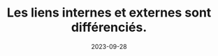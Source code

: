 ---
N: '137'
Rubrique: Liens
title: Les liens internes et externes sont différenciés.
detail: Les liens internes et externes sont différenciés.
categories: [" Liens"]
agrege: O4137-E045
opquast: '4137'
indiceebook: '45'
description: "Règle n° 045"
weight:  045
actif: '1'
layout: rules
date: 2023-09-28
tags: ["", ""]
objectif: ["", ""]
Meo: ""
Controle: ""
Auteur: ""
---